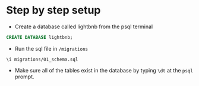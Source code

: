 # Step by step setup

- Create a database called lightbnb from the psql terminal

```sql
CREATE DATABASE lightbnb;
```

- Run the sql file in `/migrations`

```
\i migrations/01_schema.sql
```

- Make sure all of the tables exist in the database by typing `\dt` at the `psql` prompt.